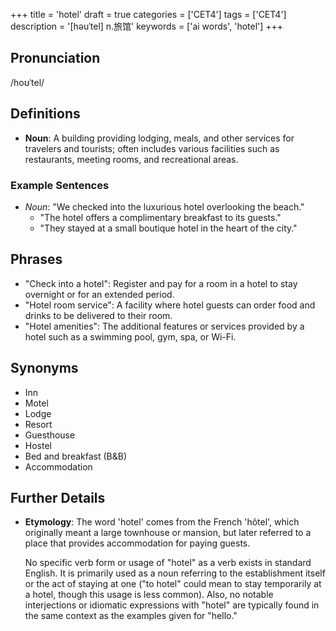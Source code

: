 +++
title = 'hotel'
draft = true
categories = ['CET4']
tags = ['CET4']
description = '[həuˈtel] n.旅馆'
keywords = ['ai words', 'hotel']
+++

## Pronunciation
/hoʊˈtel/

## Definitions
- **Noun**: A building providing lodging, meals, and other services for travelers and tourists; often includes various facilities such as restaurants, meeting rooms, and recreational areas.

### Example Sentences
- _Noun_: "We checked into the luxurious hotel overlooking the beach."
  - "The hotel offers a complimentary breakfast to its guests."
  - "They stayed at a small boutique hotel in the heart of the city."

## Phrases
- "Check into a hotel": Register and pay for a room in a hotel to stay overnight or for an extended period.
- "Hotel room service": A facility where hotel guests can order food and drinks to be delivered to their room.
- "Hotel amenities": The additional features or services provided by a hotel such as a swimming pool, gym, spa, or Wi-Fi.

## Synonyms
- Inn
- Motel
- Lodge
- Resort
- Guesthouse
- Hostel
- Bed and breakfast (B&B)
- Accommodation

## Further Details
- **Etymology**: The word 'hotel' comes from the French 'hôtel', which originally meant a large townhouse or mansion, but later referred to a place that provides accommodation for paying guests.
  
  No specific verb form or usage of "hotel" as a verb exists in standard English. It is primarily used as a noun referring to the establishment itself or the act of staying at one ("to hotel" could mean to stay temporarily at a hotel, though this usage is less common). Also, no notable interjections or idiomatic expressions with "hotel" are typically found in the same context as the examples given for "hello."

